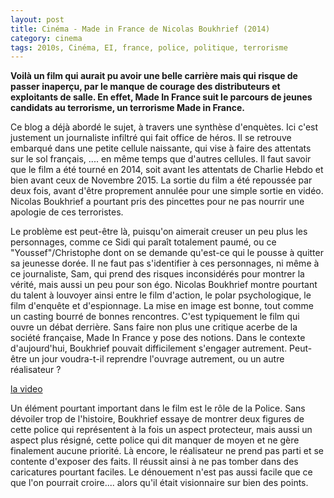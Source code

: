```yaml
---
layout: post
title: Cinéma - Made in France de Nicolas Boukhrief (2014)
category: cinema
tags: 2010s, Cinéma, EI, france, police, politique, terrorisme
---
```

**Voilà un film qui aurait pu avoir une belle carrière mais qui risque de passer inaperçu, par le manque de courage des distributeurs et exploitants de salle. En effet, Made In France suit le parcours de jeunes candidats au terrorisme, un terrorisme Made in France.**

Ce blog a déjà abordé le sujet, à travers une synthèse d'enquètes. Ici c'est justement un journaliste infiltré qui fait office de héros. Il se retrouve embarqué dans une petite cellule naissante, qui vise à faire des attentats sur le sol français, .... en même temps que d'autres cellules. Il faut savoir que le film a été tourné en 2014, soit avant les attentats de Charlie Hebdo et bien avant ceux de Novembre 2015. La sortie du film a été repoussée par deux fois, avant d'être proprement annulée pour une simple sortie en vidéo. Nicolas Boukhrief a pourtant pris des pincettes pour ne pas nourrir une apologie de ces terroristes.

Le problème est peut-être là, puisqu'on aimerait creuser un peu plus les personnages, comme ce Sidi qui paraît totalement paumé, ou ce "Youssef"/Christophe dont on se demande qu'est-ce qui le pousse à quitter sa jeunesse dorée. Il ne faut pas s'identifier à ces personnages, ni même à ce journaliste, Sam, qui prend des risques inconsidérés pour montrer la vérité, mais aussi un peu pour son égo. Nicolas Boukhrief montre pourtant du talent à louvoyer ainsi entre le film d'action, le polar psychologique, le film d'enquête et d'espionnage. La mise en image est bonne, tout comme un casting bourré de bonnes rencontres. C'est typiquement le film qui ouvre un débat derrière. Sans faire non plus une critique acerbe de la société française, Made In France y pose des notions. Dans le contexte d'aujourd'hui, Boukhrief pouvait difficilement s'engager autrement. Peut-être un jour voudra-t-il reprendre l'ouvrage autrement, ou un autre réalisateur ?

[la video](https://www.youtube.com/watch?v=lvY93OGQbtA)

Un élément pourtant important dans le film est le rôle de la Police. Sans dévoiler trop de l'histoire, Boukhrief essaye de montrer deux figures de cette police qui représentent à la fois un aspect protecteur, mais aussi un aspect plus résigné, cette police qui dit manquer de moyen et ne gère finalement aucune priorité. Là encore, le réalisateur ne prend pas parti et se contente d'exposer des faits. Il réussit ainsi à ne pas tomber dans des caricatures pourtant faciles. Le dénouement n'est pas aussi facile que ce que l'on pourrait croire.... alors qu'il était visionnaire sur bien des points.
